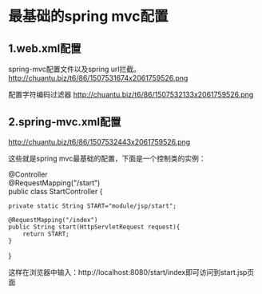 # 最基础的spring mvc配置

## 1.web.xml配置

spring-mvc配置文件以及spring url拦截。
http://chuantu.biz/t6/86/1507531674x2061759526.png

配置字符编码过滤器
http://chuantu.biz/t6/86/1507532133x2061759526.png

## 2.spring-mvc.xml配置

http://chuantu.biz/t6/86/1507532443x2061759526.png

这些就是spring mvc最基础的配置，下面是一个控制类的实例：

@Controller  
@RequestMapping("/start")     
public class StartController {  
  
    private static String START="module/jsp/start";  
       
    @RequestMapping("/index")     
    public String start(HttpServletRequest request){  
        return START;  
    }  
}

这样在浏览器中输入：http://localhost:8080/start/index即可访问到start.jsp页面
